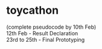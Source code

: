 # toycathon
(complete pseudocode by 10th Feb)  
12th Feb - Result Declaration  
23rd to 25th - Final Prototyping  
